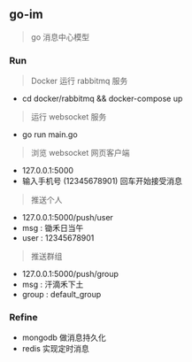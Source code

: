 ## go-im

> go 消息中心模型

### Run

> Docker 运行 rabbitmq 服务

* cd docker/rabbitmq && docker-compose up

> 运行 websocket 服务

* go run main.go

> 浏览 websocket 网页客户端

* 127.0.0.1:5000
* 输入手机号 (12345678901) 回车开始接受消息

> 推送个人

* 127.0.0.1:5000/push/user
* msg : 锄禾日当午
* user : 12345678901

> 推送群组

* 127.0.0.1:5000/push/group
* msg : 汗滴禾下土
* group : default_group

### Refine

* mongodb 做消息持久化
* redis 实现定时消息